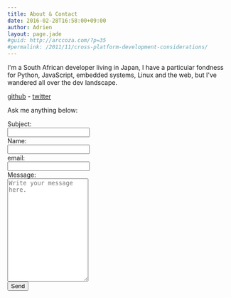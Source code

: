 ```yaml
---
title: About & Contact
date: 2016-02-28T16:58:00+09:00
author: Adrien
layout: page.jade
#guid: http://arccoza.com/?p=35
#permalink: /2011/11/cross-platform-development-considerations/
---
```


I'm a South African developer living in Japan, I have a particular fondness for Python, JavaScript, embedded systems, Linux and the web, but I've wandered all over the dev landscape. 


[github](https://github.com/arccoza) - [twitter](https://twitter.com/arccoza)


Ask me anything below:


<section>
	<form id="contact">
		<label for="subject">Subject:</label><br>
		<input name="subject" type="text"><br>
		<label for="name">Name:</label><br>
		<input name="name" type="text"><br>
		<label for="email" required>email:</label><br>
		<input name="email" type="email" required><br>
		<label for="message" required>Message:</label><br>
		<textarea name="message" required rows="15" placeholder="Write your message here."></textarea><br>
		<input name="send" type="submit" value="Send">
		<label id="sent" style="display: none;">Message sent, thanks, I'll get back to you.</label>
	</form>
</section>